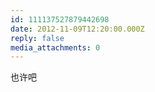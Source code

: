 ```yaml
---
id: 111137527879442698
date: 2012-11-09T12:20:00.000Z
reply: false
media_attachments: 0
---
```


也许吧 ​​​​

